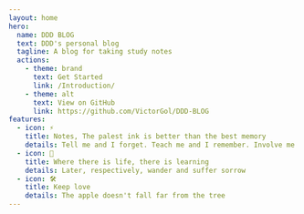 ```yaml
---
layout: home
hero:
  name: DDD BLOG
  text: DDD's personal blog
  tagline: A blog for taking study notes
  actions:
    - theme: brand
      text: Get Started
      link: /Introduction/
    - theme: alt
      text: View on GitHub
      link: https://github.com/VictorGol/DDD-BLOG
features:
  - icon: ⚡️
    title: Notes, The palest ink is better than the best memory
    details: Tell me and I forget. Teach me and I remember. Involve me and I learn
  - icon: 🖖
    title: Where there is life, there is learning
    details: Later, respectively, wander and suffer sorrow
  - icon: 🛠️
    title: Keep love
    details: The apple doesn't fall far from the tree
---
```


